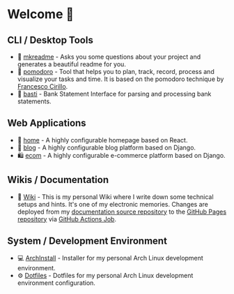 # Welcome 👋

## CLI / Desktop Tools
- :page_facing_up: [mkreadme](https://github.com/ityreh/mkreadme) - Asks you some questions about your project and generates a beautiful readme for you.
- :tomato: [pomodoro](https://github.com/ityreh/pomodoro) - Tool that helps you to plan, track, record, process and visualize your tasks and time. It is based on the pomodoro technique by [Francesco Cirillo](https://francescocirillo.com/).
- :scroll: [basti](https://github.com/ityreh/basti) - Bank Statement Interface for parsing and processing bank statements.

## Web Applications
- :house_with_garden: [home](https://github.com/ityreh/home) - A highly configurable homepage based on React.
- :memo: [blog](https://github.com/ityreh/blog) - A highly configurable blog platform based on Django.
- :shopping: [ecom](https://github.com/ityreh/ecom) - A highly configurable e-commerce platform based on Django.

## Wikis / Documentation

- :blue_book: [Wiki](https://ityreh.github.io/) - This is my personal Wiki where I write down some technical setups and hints. It's one of my electronic memories. Changes are deployed from my [documentation source repository](https://github.com/ityreh/mkdocs) to the [GitHub Pages repository](https://github.com/ityreh/ityreh.github.io) via [GitHub Actions Job](https://github.com/ityreh/mkdocs/blob/main/.github/workflows/make.yml).

## System / Development Environment

- :computer: [ArchInstall](https://github.com/ityreh/arch-install) - Installer for my personal Arch Linux development environment.
- :gear: [Dotfiles](https://github.com/ityreh/.dotfiles) - Dotfiles for my personal Arch Linux development environment configuration.
